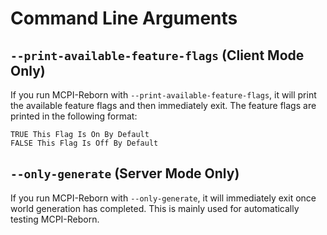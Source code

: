 # Command Line Arguments

## ``--print-available-feature-flags`` (Client Mode Only)
If you run MCPI-Reborn with ``--print-available-feature-flags``, it will print the available feature flags and then immediately exit. The feature flags are printed in the following format:
```
TRUE This Flag Is On By Default
FALSE This Flag Is Off By Default
```

## ``--only-generate`` (Server Mode Only)
If you run MCPI-Reborn with ``--only-generate``, it will immediately exit once world generation has completed. This is mainly used for automatically testing MCPI-Reborn.
